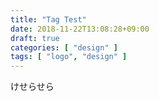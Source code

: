 ```yaml
---
title: "Tag Test"
date: 2018-11-22T13:08:28+09:00
draft: true
categories: [ "design" ]
tags: [ "logo", "design" ]
---
```


けせらせら


